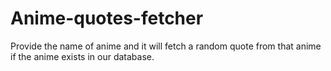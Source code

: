 # Anime-quotes-fetcher
Provide the name of anime and it will fetch a random quote from that anime if the anime exists in our database.
